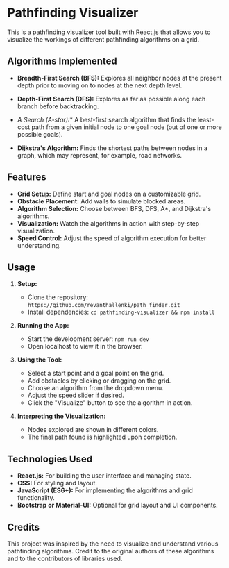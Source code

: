 # Pathfinding Visualizer

This is a pathfinding visualizer tool built with React.js that allows you to visualize the workings of different pathfinding algorithms on a grid.

## Algorithms Implemented

- **Breadth-First Search (BFS):** Explores all neighbor nodes at the present depth prior to moving on to nodes at the next depth level.
  
- **Depth-First Search (DFS):** Explores as far as possible along each branch before backtracking.

- **A* Search (A-star):** A best-first search algorithm that finds the least-cost path from a given initial node to one goal node (out of one or more possible goals).

- **Dijkstra's Algorithm:** Finds the shortest paths between nodes in a graph, which may represent, for example, road networks.

## Features

- **Grid Setup:** Define start and goal nodes on a customizable grid.
- **Obstacle Placement:** Add walls to simulate blocked areas.
- **Algorithm Selection:** Choose between BFS, DFS, A*, and Dijkstra's algorithms.
- **Visualization:** Watch the algorithms in action with step-by-step visualization.
- **Speed Control:** Adjust the speed of algorithm execution for better understanding.

## Usage

1. **Setup:**
   - Clone the repository: `https://github.com/revanthallenki/path_finder.git`
   - Install dependencies: `cd pathfinding-visualizer && npm install`

2. **Running the App:**
   - Start the development server: `npm run dev`
   - Open localhost to view it in the browser.

3. **Using the Tool:**
   - Select a start point and a goal point on the grid.
   - Add obstacles by clicking or dragging on the grid.
   - Choose an algorithm from the dropdown menu.
   - Adjust the speed slider if desired.
   - Click the "Visualize" button to see the algorithm in action.

4. **Interpreting the Visualization:**
   - Nodes explored are shown in different colors.
   - The final path found is highlighted upon completion.

## Technologies Used

- **React.js:** For building the user interface and managing state.
- **CSS:** For styling and layout.
- **JavaScript (ES6+):** For implementing the algorithms and grid functionality.
- **Bootstrap or Material-UI:** Optional for grid layout and UI components.

## Credits

This project was inspired by the need to visualize and understand various pathfinding algorithms. Credit to the original authors of these algorithms and to the contributors of libraries used.

<!-- ## License

This project is licensed under the MIT License - see the LICENSE file for details. -->




